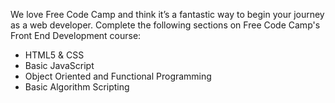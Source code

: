 We love Free Code Camp and think it’s a fantastic way to begin your journey as a web developer. Complete the following sections on Free Code Camp's Front End Development course:
+ HTML5 & CSS
+ Basic JavaScript
+ Object Oriented and Functional Programming
+ Basic Algorithm Scripting
